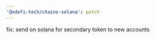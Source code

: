 ```yaml
---
'@xdefi-tech/chains-solana': patch
---
```


fix: send on solana for secondary token to new accounts
